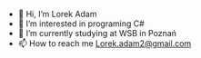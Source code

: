- 👋 Hi, I’m Lorek Adam
- 👀 I’m interested in programing C#
- 🌱 I’m currently studying at WSB in Poznań
- 📫 How to reach me Lorek.adam2@gmail.com

